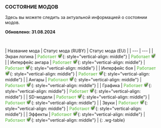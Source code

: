 ### СОСТОЯНИЕ МОДОВ

Здесь вы можете следить за актуальной информацией о состоянии модов.

**Обновлено: 31.08.2024**

<br>

| Название мода | Статус мода (RUBY) | Статус мода (EU) |
| --- | --- |
| Экран логина | <span style="color: #50b531">Работает</span> ![](/assets/img/table/check_green.png){: style="vertical-align: middle"} | <span style="color: #50b531">Работает</span> ![](/assets/img/table/check_green.png)  |
| Интерфейс ангара | <span style="color: #50b531">Работает</span> ![](/assets/img/table/check_green.png){: style="vertical-align: middle"}  | <span style="color: #50b531">Работает</span> ![](/assets/img/table/check_green.png){: style="vertical-align: middle"}  |
| Интерфейс боя | <span style="color: #50b531">Работает</span> ![](/assets/img/table/check_green.png){: style="vertical-align: middle"}  | <span style="color: #50b531">Работает</span> ![](/assets/img/table/check_green.png){: style="vertical-align: middle"}  |
| Ангары | <span style="color: #50b531">Работают</span> ![](/assets/img/table/check_green.png){: style="vertical-align: middle"} | <span style="color: #50b531">Работают</span> ![](/assets/img/table/check_green.png){: style="vertical-align: middle"} |
| Графика | <span style="color: #50b531">Работает</span> ![](/assets/img/table/check_green.png){: style="vertical-align: middle"} | <span style="color: #50b531">Работает</span> ![](/assets/img/table/check_green.png){: style="vertical-align: middle"} |
| SD-модели | <span style="color: #50b531">Работают</span> ![](/assets/img/table/check_green.png){: style="vertical-align: middle"} | <span style="color: #50b531">Работают</span> ![](/assets/img/table/check_green.png){: style="vertical-align: middle"} |
| Звуки | <span style="color: #50b531">Работают</span> ![](/assets/img/table/check_green.png){: style="vertical-align: middle"} | <span style="color: #50b531">Работают</span> ![](/assets/img/table/check_green.png){: style="vertical-align: middle"} |
| Эффекты | <span style="color: #50b531">Работают</span> ![](/assets/img/table/check_green.png){: style="vertical-align: middle"} | <span style="color: #50b531">Работают</span> ![](/assets/img/table/check_green.png){: style="vertical-align: middle"} |
{: .wg-table}
